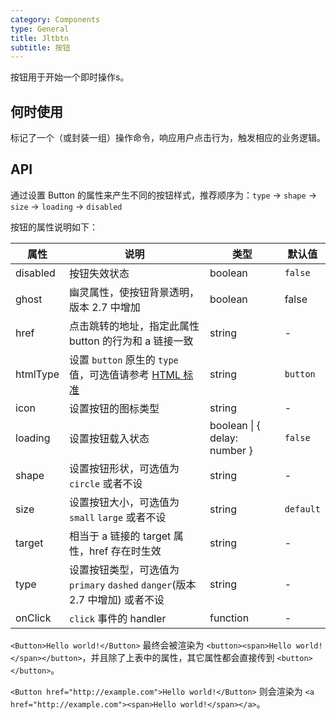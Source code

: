 ```yaml
---
category: Components
type: General
title: Jltbtn
subtitle: 按钮
---
```


按钮用于开始一个即时操作s。

## 何时使用

标记了一个（或封装一组）操作命令，响应用户点击行为，触发相应的业务逻辑。

##    API

通过设置 Button 的属性来产生不同的按钮样式，推荐顺序为：`type` -> `shape` -> `size` -> `loading` -> `disabled`

按钮的属性说明如下：

| 属性 | 说明 | 类型 | 默认值 |
| --- | --- | --- | --- |
| disabled | 按钮失效状态 | boolean | `false` |
| ghost | 幽灵属性，使按钮背景透明，版本 2.7 中增加 | boolean | false |
| href | 点击跳转的地址，指定此属性 button 的行为和 a 链接一致 | string | - |
| htmlType | 设置 `button` 原生的 `type` 值，可选值请参考 [HTML 标准](https://developer.mozilla.org/en-US/docs/Web/HTML/Element/button#attr-type) | string | `button` |
| icon | 设置按钮的图标类型 | string | - |
| loading | 设置按钮载入状态 | boolean \| { delay: number } | `false` |
| shape | 设置按钮形状，可选值为 `circle` 或者不设 | string | - |
| size | 设置按钮大小，可选值为 `small` `large` 或者不设 | string | `default` |
| target | 相当于 a 链接的 target 属性，href 存在时生效 | string | - |
| type | 设置按钮类型，可选值为 `primary` `dashed` `danger`(版本 2.7 中增加) 或者不设 | string | - |
| onClick | `click` 事件的 handler | function | - |

`<Button>Hello world!</Button>` 最终会被渲染为 `<button><span>Hello world!</span></button>`，并且除了上表中的属性，其它属性都会直接传到 `<button></button>`。

`<Button href="http://example.com">Hello world!</Button>` 则会渲染为 `<a href="http://example.com"><span>Hello world!</span></a>`。

<style>
[id^="components-jltbtn-demo-"] .ant-btn {
  margin-right: 8px;
  margin-bottom: 12px;
}
[id^="components-jltbtn-demo-"] .ant-btn-group > .ant-btn {
  margin-right: 0;
}
</style>
